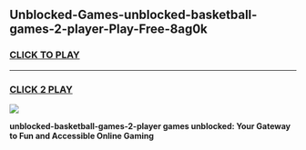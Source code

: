 
## Unblocked-Games-unblocked-basketball-games-2-player-Play-Free-8ag0k
<h3>
<a href="https://premium76.site?title=unblocked-basketball-games-2-player&ref=18A1">CLICK TO PLAY</a></h3>
<hr>

<h3>
<a href="https://premium76.site?title=unblocked-basketball-games-2-player&ref=18A1">CLICK 2 PLAY</a>
  
</h3>

<a href="https://premium76.site?title=unblocked-basketball-games-2-player&ref=18A1"><img src="https://clearcache.store/games.png"></a>


**unblocked-basketball-games-2-player games unblocked: Your Gateway to Fun and Accessible Online Gaming**
